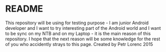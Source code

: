 # README
This repository will be using for testing purpose - I am junior Android developer and I want to try interesting part of the Android world and I want to be sync on my NTB and on my Laptop - it is the main reason of this repository. I hope that the next reason will be some knowledge for the rest of you who accidently strays to this page. 
Created by Petr Lorenc 2015
